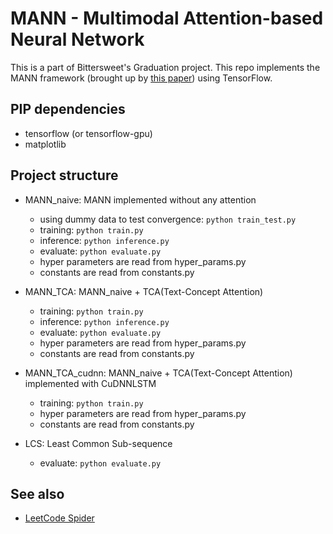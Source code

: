 # MANN - Multimodal Attention-based Neural Network
This is a part of Bittersweet's Graduation project.
This repo implements the MANN framework (brought up
by [this paper](https://dl.acm.org/citation.cfm?id=3219819.3219960]))
using TensorFlow.

## PIP dependencies
- tensorflow (or tensorflow-gpu)
- matplotlib

## Project structure
- MANN_naive: MANN implemented without any attention
    - using dummy data to test convergence: `python train_test.py`
    - training: `python train.py`
    - inference: `python inference.py`
    - evaluate: `python evaluate.py`
    - hyper parameters are read from hyper_params.py
    - constants are read from constants.py
    
- MANN_TCA: MANN_naive + TCA(Text-Concept Attention)
    - training: `python train.py`
    - inference: `python inference.py`
    - evaluate: `python evaluate.py`
    - hyper parameters are read from hyper_params.py
    - constants are read from constants.py
    
- MANN_TCA_cudnn: MANN_naive + TCA(Text-Concept Attention)
implemented with CuDNNLSTM
    - training: `python train.py`
    - hyper parameters are read from hyper_params.py
    - constants are read from constants.py
    
- LCS: Least Common Sub-sequence
    - evaluate: `python evaluate.py`
    
## See also
- [LeetCode Spider](https://github.com/zhouziqunzzq/GP-leetcode-spider)